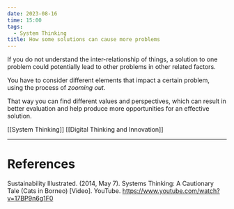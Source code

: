 ```yaml
---
date: 2023-08-16
time: 15:00
tags:
  - System Thinking
title: How some solutions can cause more problems
---
```


If you do not understand the inter-relationship of things, a solution to one problem could potentially lead to other problems in other related factors.

You have to consider different elements that impact a certain problem, using the process of _zooming out_.

That way you can find different values and perspectives, which can result in better evaluation and help produce more opportunities for an effective solution.

[[System Thinking]] [[Digital Thinking and Innovation]]

---

# References

Sustainability Illustrated. (2014, May 7). Systems Thinking: A Cautionary Tale (Cats in Borneo) [Video]. YouTube. https://www.youtube.com/watch?v=17BP9n6g1F0
